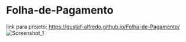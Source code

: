 # Folha-de-Pagamento
link para projeto: https://gustaf-alfredo.github.io/Folha-de-Pagamento/
![Screenshot_1](https://user-images.githubusercontent.com/101288917/169152428-527a4a07-e03a-4f98-915f-d142b38eb16b.png)
